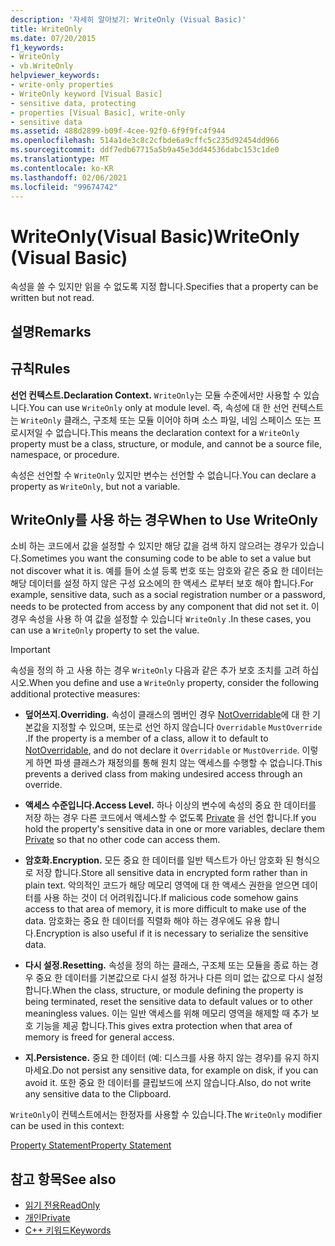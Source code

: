 ```yaml
---
description: '자세히 알아보기: WriteOnly (Visual Basic)'
title: WriteOnly
ms.date: 07/20/2015
f1_keywords:
- WriteOnly
- vb.WriteOnly
helpviewer_keywords:
- write-only properties
- WriteOnly keyword [Visual Basic]
- sensitive data, protecting
- properties [Visual Basic], write-only
- sensitive data
ms.assetid: 488d2899-b09f-4cee-92f0-6f9f9fc4f944
ms.openlocfilehash: 514a1de3c8c2cfbde6a9cffc5c235d92454dd966
ms.sourcegitcommit: ddf7edb67715a5b9a45e3dd44536dabc153c1de0
ms.translationtype: MT
ms.contentlocale: ko-KR
ms.lasthandoff: 02/06/2021
ms.locfileid: "99674742"
---
```

# <a name="writeonly-visual-basic"></a><span data-ttu-id="c3e61-103">WriteOnly(Visual Basic)</span><span class="sxs-lookup"><span data-stu-id="c3e61-103">WriteOnly (Visual Basic)</span></span>

<span data-ttu-id="c3e61-104">속성을 쓸 수 있지만 읽을 수 없도록 지정 합니다.</span><span class="sxs-lookup"><span data-stu-id="c3e61-104">Specifies that a property can be written but not read.</span></span>  
  
## <a name="remarks"></a><span data-ttu-id="c3e61-105">설명</span><span class="sxs-lookup"><span data-stu-id="c3e61-105">Remarks</span></span>  
  
## <a name="rules"></a><span data-ttu-id="c3e61-106">규칙</span><span class="sxs-lookup"><span data-stu-id="c3e61-106">Rules</span></span>  

 <span data-ttu-id="c3e61-107">**선언 컨텍스트.**</span><span class="sxs-lookup"><span data-stu-id="c3e61-107">**Declaration Context.**</span></span> <span data-ttu-id="c3e61-108">`WriteOnly`는 모듈 수준에서만 사용할 수 있습니다.</span><span class="sxs-lookup"><span data-stu-id="c3e61-108">You can use `WriteOnly` only at module level.</span></span> <span data-ttu-id="c3e61-109">즉, 속성에 대 한 선언 컨텍스트는 `WriteOnly` 클래스, 구조체 또는 모듈 이어야 하며 소스 파일, 네임 스페이스 또는 프로시저일 수 없습니다.</span><span class="sxs-lookup"><span data-stu-id="c3e61-109">This means the declaration context for a `WriteOnly` property must be a class, structure, or module, and cannot be a source file, namespace, or procedure.</span></span>  
  
 <span data-ttu-id="c3e61-110">속성은 선언할 수 `WriteOnly` 있지만 변수는 선언할 수 없습니다.</span><span class="sxs-lookup"><span data-stu-id="c3e61-110">You can declare a property as `WriteOnly`, but not a variable.</span></span>  
  
## <a name="when-to-use-writeonly"></a><span data-ttu-id="c3e61-111">WriteOnly를 사용 하는 경우</span><span class="sxs-lookup"><span data-stu-id="c3e61-111">When to Use WriteOnly</span></span>  

 <span data-ttu-id="c3e61-112">소비 하는 코드에서 값을 설정할 수 있지만 해당 값을 검색 하지 않으려는 경우가 있습니다.</span><span class="sxs-lookup"><span data-stu-id="c3e61-112">Sometimes you want the consuming code to be able to set a value but not discover what it is.</span></span> <span data-ttu-id="c3e61-113">예를 들어 소셜 등록 번호 또는 암호와 같은 중요 한 데이터는 해당 데이터를 설정 하지 않은 구성 요소에의 한 액세스 로부터 보호 해야 합니다.</span><span class="sxs-lookup"><span data-stu-id="c3e61-113">For example, sensitive data, such as a social registration number or a password, needs to be protected from access by any component that did not set it.</span></span> <span data-ttu-id="c3e61-114">이 경우 속성을 사용 하 여 값을 설정할 수 있습니다 `WriteOnly` .</span><span class="sxs-lookup"><span data-stu-id="c3e61-114">In these cases, you can use a `WriteOnly` property to set the value.</span></span>  
  
> [!IMPORTANT]
> <span data-ttu-id="c3e61-115">속성을 정의 하 고 사용 하는 경우 `WriteOnly` 다음과 같은 추가 보호 조치를 고려 하십시오.</span><span class="sxs-lookup"><span data-stu-id="c3e61-115">When you define and use a `WriteOnly` property, consider the following additional protective measures:</span></span>  
  
- <span data-ttu-id="c3e61-116">**덮어쓰지.**</span><span class="sxs-lookup"><span data-stu-id="c3e61-116">**Overriding.**</span></span> <span data-ttu-id="c3e61-117">속성이 클래스의 멤버인 경우 [NotOverridable](notoverridable.md)에 대 한 기본값을 지정할 수 있으며, 또는로 선언 하지 않습니다 `Overridable` `MustOverride` .</span><span class="sxs-lookup"><span data-stu-id="c3e61-117">If the property is a member of a class, allow it to default to [NotOverridable](notoverridable.md), and do not declare it `Overridable` or `MustOverride`.</span></span> <span data-ttu-id="c3e61-118">이렇게 하면 파생 클래스가 재정의를 통해 원치 않는 액세스를 수행할 수 없습니다.</span><span class="sxs-lookup"><span data-stu-id="c3e61-118">This prevents a derived class from making undesired access through an override.</span></span>  
  
- <span data-ttu-id="c3e61-119">**액세스 수준입니다.**</span><span class="sxs-lookup"><span data-stu-id="c3e61-119">**Access Level.**</span></span> <span data-ttu-id="c3e61-120">하나 이상의 변수에 속성의 중요 한 데이터를 저장 하는 경우 다른 코드에서 액세스할 수 없도록 [Private](private.md) 을 선언 합니다.</span><span class="sxs-lookup"><span data-stu-id="c3e61-120">If you hold the property's sensitive data in one or more variables, declare them [Private](private.md) so that no other code can access them.</span></span>  
  
- <span data-ttu-id="c3e61-121">**암호화.**</span><span class="sxs-lookup"><span data-stu-id="c3e61-121">**Encryption.**</span></span> <span data-ttu-id="c3e61-122">모든 중요 한 데이터를 일반 텍스트가 아닌 암호화 된 형식으로 저장 합니다.</span><span class="sxs-lookup"><span data-stu-id="c3e61-122">Store all sensitive data in encrypted form rather than in plain text.</span></span> <span data-ttu-id="c3e61-123">악의적인 코드가 해당 메모리 영역에 대 한 액세스 권한을 얻으면 데이터를 사용 하는 것이 더 어려워집니다.</span><span class="sxs-lookup"><span data-stu-id="c3e61-123">If malicious code somehow gains access to that area of memory, it is more difficult to make use of the data.</span></span> <span data-ttu-id="c3e61-124">암호화는 중요 한 데이터를 직렬화 해야 하는 경우에도 유용 합니다.</span><span class="sxs-lookup"><span data-stu-id="c3e61-124">Encryption is also useful if it is necessary to serialize the sensitive data.</span></span>  
  
- <span data-ttu-id="c3e61-125">**다시 설정.**</span><span class="sxs-lookup"><span data-stu-id="c3e61-125">**Resetting.**</span></span> <span data-ttu-id="c3e61-126">속성을 정의 하는 클래스, 구조체 또는 모듈을 종료 하는 경우 중요 한 데이터를 기본값으로 다시 설정 하거나 다른 의미 없는 값으로 다시 설정 합니다.</span><span class="sxs-lookup"><span data-stu-id="c3e61-126">When the class, structure, or module defining the property is being terminated, reset the sensitive data to default values or to other meaningless values.</span></span> <span data-ttu-id="c3e61-127">이는 일반 액세스를 위해 메모리 영역을 해제할 때 추가 보호 기능을 제공 합니다.</span><span class="sxs-lookup"><span data-stu-id="c3e61-127">This gives extra protection when that area of memory is freed for general access.</span></span>  
  
- <span data-ttu-id="c3e61-128">**지.**</span><span class="sxs-lookup"><span data-stu-id="c3e61-128">**Persistence.**</span></span> <span data-ttu-id="c3e61-129">중요 한 데이터 (예: 디스크를 사용 하지 않는 경우)를 유지 하지 마세요.</span><span class="sxs-lookup"><span data-stu-id="c3e61-129">Do not persist any sensitive data, for example on disk, if you can avoid it.</span></span> <span data-ttu-id="c3e61-130">또한 중요 한 데이터를 클립보드에 쓰지 않습니다.</span><span class="sxs-lookup"><span data-stu-id="c3e61-130">Also, do not write any sensitive data to the Clipboard.</span></span>  
  
 <span data-ttu-id="c3e61-131">`WriteOnly`이 컨텍스트에서는 한정자를 사용할 수 있습니다.</span><span class="sxs-lookup"><span data-stu-id="c3e61-131">The `WriteOnly` modifier can be used in this context:</span></span>  
  
 [<span data-ttu-id="c3e61-132">Property Statement</span><span class="sxs-lookup"><span data-stu-id="c3e61-132">Property Statement</span></span>](../statements/property-statement.md)  
  
## <a name="see-also"></a><span data-ttu-id="c3e61-133">참고 항목</span><span class="sxs-lookup"><span data-stu-id="c3e61-133">See also</span></span>

- [<span data-ttu-id="c3e61-134">읽기 전용</span><span class="sxs-lookup"><span data-stu-id="c3e61-134">ReadOnly</span></span>](readonly.md)
- [<span data-ttu-id="c3e61-135">개인</span><span class="sxs-lookup"><span data-stu-id="c3e61-135">Private</span></span>](private.md)
- [<span data-ttu-id="c3e61-136">C++ 키워드</span><span class="sxs-lookup"><span data-stu-id="c3e61-136">Keywords</span></span>](../keywords/index.md)
